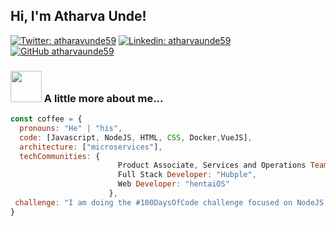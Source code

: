 <h2> Hi, I'm Atharva  Unde!</h2>
 
[![Twitter: atharavunde59](https://img.shields.io/twitter/follow/atharvaunde59?style=social)](https://twitter.com/atharvaunde59)
[![Linkedin: atharvaunde59](https://img.shields.io/badge/-atharvaunde59-blue?style=flat-square&logo=Linkedin&logoColor=white&link=https://www.linkedin.com/in/atharvaunde59/)](https://www.linkedin.com/in/atharvaunde59/)
[![GitHub atharvaunde59](https://img.shields.io/github/followers/atharvaunde59?label=follow&style=social)](https://github.com/atharvaunde59)


### <img src="https://media.giphy.com/media/p4NLw3I4U0idi/giphy.gif" width="50"> A little more about me...  

```javascript
const coffee = {
  pronouns: "He" | "his",
  code: [Javascript, NodeJS, HTML, CSS, Docker,VueJS],
  architecture: ["microservices"],
  techCommunities: {
                        Product Associate, Services and Operations Team: "CareerLabs"
                        Full Stack Developer: "Hubple",
                        Web Developer: "hentaiOS"
                      },
 challenge: "I am doing the #100DaysOfCode challenge focused on NodeJS and VueJS"
}
```
 
